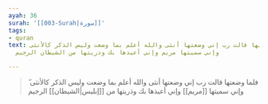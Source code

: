 ```yaml
---
ayah: 36
surah: '[[003-Surah|سورة]]'
tags:
- quran
text: فلما وضعتها قالت رب إني وضعتها أنثى والله أعلم بما وضعت وليس الذكر كالأنثى ۖ
  وإني سميتها مريم وإني أعيذها بك وذريتها من الشيطان الرجيم

---
```

> فلما وضعتها قالت رب إني وضعتها أنثى والله أعلم بما وضعت وليس الذكر كالأنثى ۖ وإني سميتها [[مريم]] وإني أعيذها بك وذريتها من [[إبليس|الشيطان]] الرجيم
